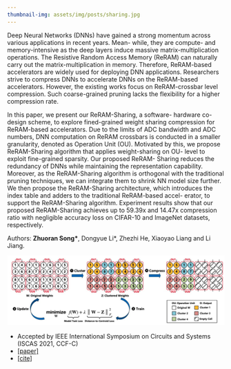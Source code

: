 ```yaml
---
thumbnail-img: assets/img/posts/sharing.jpg
---
```

Deep Neural Networks (DNNs) have gained a strong momentum across various applications in recent years. Mean- while, they are compute- and memory-intensive as the deep layers induce massive matrix-multiplication operations. The Resistive Random Access Memory (ReRAM) can naturally carry out the matrix-multiplication in memory. Therefore, ReRAM-based accelerators are widely used for deploying DNN applications. Researchers strive to compress DNNs to accelerate DNNs on the ReRAM-based accelerators. However, the existing works focus on ReRAM-crossbar level compression. Such coarse-grained pruning lacks the flexibility for a higher compression rate.

In this paper, we present our ReRAM-Sharing, a software- hardware co-design scheme, to explore fined-grained weight sharing compression for ReRAM-based accelerators. Due to the limits of ADC bandwidth and ADC numbers, DNN computation on ReRAM crossbars is conducted in a smaller granularity, denoted as Operation Unit (OU). Motivated by this, we propose ReRAM-Sharing algorithm that applies weight-sharing on OU- level to exploit fine-grained sparsity. Our proposed ReRAM- Sharing reduces the redundancy of DNNs while maintaining the representation capability. Moreover, as the ReRAM-Sharing algorithm is orthogonal with the traditional pruning techniques, we can integrate them to shrink NN model size further. We then propose the ReRAM-Sharing architecture, which introduces the index table and adders to the traditional ReRAM-based accel- erator, to support the ReRAM-Sharing algorithm. Experiment results show that our proposed ReRAM-Sharing achieves up to 59.39x and 14.47x compression ratio with negligible accuracy loss on CIFAR-10 and ImageNet datasets, respectively.

Authors: **Zhuoran Song\***, Dongyue Li\*, Zhezhi He, Xiaoyao Liang and Li Jiang.

![sharing](/assets/img/posts/sharing.jpg)

* Accepted by IEEE International Symposium on Circuits and Systems (ISCAS 2021, CCF-C)
* [[paper]](https://ieeexplore.ieee.org/abstract/document/9401155)
* [[cite]](https://scholar.googleusercontent.com/scholar.bib?q=info:DnjWBzavqeUJ:scholar.google.com/&output=citation&scisdr=CgVK0WDnEPjT2KLpzkM:AAGBfm0AAAAAYjPv1kOkFzdY9w5lYwiG8AiZsp0J2oyf&scisig=AAGBfm0AAAAAYjPv1nguDzdZXOj5ULfbnA4zhxYqaQZg&scisf=4&ct=citation&cd=-1&hl=zh-CN)